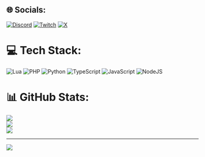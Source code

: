 
## 🌐 Socials:
[![Discord](https://img.shields.io/badge/Discord-%237289DA.svg?logo=discord&logoColor=white)](https://discord.gg/https://discord.gg/DQvrzMAF) [![Twitch](https://img.shields.io/badge/Twitch-%239146FF.svg?logo=Twitch&logoColor=white)](https://twitch.tv/Juni0rTV_) [![X](https://img.shields.io/badge/X-black.svg?logo=X&logoColor=white)](https://x.com/Juni0rTV) 

# 💻 Tech Stack:
![Lua](https://img.shields.io/badge/lua-%232C2D72.svg?style=flat&logo=lua&logoColor=white) ![PHP](https://img.shields.io/badge/php-%23777BB4.svg?style=flat&logo=php&logoColor=white) ![Python](https://img.shields.io/badge/python-3670A0?style=flat&logo=python&logoColor=ffdd54) ![TypeScript](https://img.shields.io/badge/typescript-%23007ACC.svg?style=flat&logo=typescript&logoColor=white) ![JavaScript](https://img.shields.io/badge/javascript-%23323330.svg?style=flat&logo=javascript&logoColor=%23F7DF1E) ![NodeJS](https://img.shields.io/badge/node.js-6DA55F?style=flat&logo=node.js&logoColor=white)
# 📊 GitHub Stats:
![](https://github-readme-stats.vercel.app/api?username=JuniorTV1&theme=dark&hide_border=true&include_all_commits=true&count_private=true)<br/>
![](https://nirzak-streak-stats.vercel.app/?user=JuniorTV1&theme=dark&hide_border=true)<br/>
![](https://github-readme-stats.vercel.app/api/top-langs/?username=JuniorTV1&theme=dark&hide_border=true&include_all_commits=true&count_private=true&layout=compact)

---
[![](https://visitcount.itsvg.in/api?id=JuniorTV1&icon=0&color=0)](https://visitcount.itsvg.in)

<!-- Proudly created with GPRM ( https://gprm.itsvg.in ) -->
